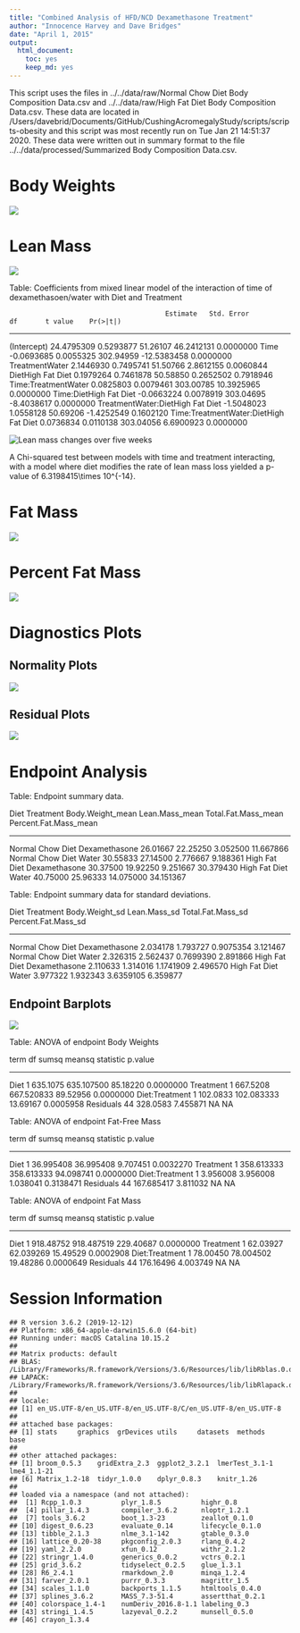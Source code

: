 ```yaml
---
title: "Combined Analysis of HFD/NCD Dexamethasone Treatment"
author: "Innocence Harvey and Dave Bridges"
date: "April 1, 2015"
output:
  html_document:
    toc: yes
    keep_md: yes
---
```






This script uses the files in ../../data/raw/Normal Chow Diet Body Composition Data.csv and ../../data/raw/High Fat Diet Body Composition Data.csv.  These data are located in /Users/davebrid/Documents/GitHub/CushingAcromegalyStudy/scripts/scripts-obesity and this script was most recently run on Tue Jan 21 14:51:37 2020.  These data were written out in summary format to the file ../../data/processed/Summarized Body Composition Data.csv.

# Body Weights

![](figures/weights-scatterplot-1.png)<!-- -->


# Lean Mass

![](figures/lean-mass-scatterplot-1.png)<!-- -->

Table: Coefficients from mixed linear model of the interaction of time of dexamethasoen/water with Diet and Treatment

                                           Estimate   Std. Error          df       t value    Pr(>|t|)
--------------------------------------  -----------  -----------  ----------  ------------  ----------
(Intercept)                              24.4795309    0.5293877    51.26107    46.2412131   0.0000000
Time                                     -0.0693685    0.0055325   302.94959   -12.5383458   0.0000000
TreatmentWater                            2.1446930    0.7495741    51.50766     2.8612155   0.0060844
DietHigh Fat Diet                         0.1979264    0.7461878    50.58850     0.2652502   0.7918946
Time:TreatmentWater                       0.0825803    0.0079461   303.00785    10.3925965   0.0000000
Time:DietHigh Fat Diet                   -0.0663224    0.0078919   303.04695    -8.4038617   0.0000000
TreatmentWater:DietHigh Fat Diet         -1.5048023    1.0558128    50.69206    -1.4252549   0.1602120
Time:TreatmentWater:DietHigh Fat Diet     0.0736834    0.0110138   303.04056     6.6900923   0.0000000

![Lean mass changes over five weeks](figures/lean-mass-ggplot-1.png)

A Chi-squared test between models with time and treatment interacting, with a model where diet modifies the rate of lean mass loss yielded a p-value of 6.3198415\times 10^{-14}.

# Fat Mass

![](figures/fat-mass-scatterplot-1.png)<!-- -->


# Percent Fat Mass

![](figures/percent-fat-mass-scatterplot-1.png)<!-- -->


# Diagnostics Plots

## Normality Plots

![](figures/diagnostic-qqplots-1.png)<!-- -->

## Residual Plots

![](figures/diagnostic-residual-plots-1.png)<!-- -->

#  Endpoint Analysis


Table: Endpoint summary data.

Diet               Treatment        Body.Weight_mean   Lean.Mass_mean   Total.Fat.Mass_mean   Percent.Fat.Mass_mean
-----------------  --------------  -----------------  ---------------  --------------------  ----------------------
Normal Chow Diet   Dexamethasone            26.01667         22.25250              3.052500               11.667866
Normal Chow Diet   Water                    30.55833         27.14500              2.776667                9.188361
High Fat Diet      Dexamethasone            30.37500         19.92250              9.251667               30.379430
High Fat Diet      Water                    40.75000         25.96333             14.075000               34.151367



Table: Endpoint summary data for standard deviations.

Diet               Treatment        Body.Weight_sd   Lean.Mass_sd   Total.Fat.Mass_sd   Percent.Fat.Mass_sd
-----------------  --------------  ---------------  -------------  ------------------  --------------------
Normal Chow Diet   Dexamethasone          2.034178       1.793727           0.9075354              3.121467
Normal Chow Diet   Water                  2.326315       2.562437           0.7699390              2.891866
High Fat Diet      Dexamethasone          2.110633       1.314016           1.1741909              2.496570
High Fat Diet      Water                  3.977322       1.932343           3.6359105              6.359877

## Endpoint Barplots

![](figures/endpoint.barplots-1.png)<!-- -->

Table: ANOVA of endpoint Body Weights

term              df      sumsq       meansq   statistic     p.value
---------------  ---  ---------  -----------  ----------  ----------
Diet               1   635.1075   635.107500    85.18220   0.0000000
Treatment          1   667.5208   667.520833    89.52956   0.0000000
Diet:Treatment     1   102.0833   102.083333    13.69167   0.0005958
Residuals         44   328.0583     7.455871          NA          NA



Table: ANOVA of endpoint Fat-Free Mass

term              df        sumsq       meansq   statistic     p.value
---------------  ---  -----------  -----------  ----------  ----------
Diet               1    36.995408    36.995408    9.707451   0.0032270
Treatment          1   358.613333   358.613333   94.098741   0.0000000
Diet:Treatment     1     3.956008     3.956008    1.038041   0.3138471
Residuals         44   167.685417     3.811032          NA          NA



Table: ANOVA of endpoint Fat Mass

term              df       sumsq       meansq   statistic     p.value
---------------  ---  ----------  -----------  ----------  ----------
Diet               1   918.48752   918.487519   229.40687   0.0000000
Treatment          1    62.03927    62.039269    15.49529   0.0002908
Diet:Treatment     1    78.00450    78.004502    19.48286   0.0000649
Residuals         44   176.16496     4.003749          NA          NA

# Session Information


```
## R version 3.6.2 (2019-12-12)
## Platform: x86_64-apple-darwin15.6.0 (64-bit)
## Running under: macOS Catalina 10.15.2
## 
## Matrix products: default
## BLAS:   /Library/Frameworks/R.framework/Versions/3.6/Resources/lib/libRblas.0.dylib
## LAPACK: /Library/Frameworks/R.framework/Versions/3.6/Resources/lib/libRlapack.dylib
## 
## locale:
## [1] en_US.UTF-8/en_US.UTF-8/en_US.UTF-8/C/en_US.UTF-8/en_US.UTF-8
## 
## attached base packages:
## [1] stats     graphics  grDevices utils     datasets  methods   base     
## 
## other attached packages:
## [1] broom_0.5.3    gridExtra_2.3  ggplot2_3.2.1  lmerTest_3.1-1 lme4_1.1-21   
## [6] Matrix_1.2-18  tidyr_1.0.0    dplyr_0.8.3    knitr_1.26    
## 
## loaded via a namespace (and not attached):
##  [1] Rcpp_1.0.3          plyr_1.8.5          highr_0.8          
##  [4] pillar_1.4.3        compiler_3.6.2      nloptr_1.2.1       
##  [7] tools_3.6.2         boot_1.3-23         zeallot_0.1.0      
## [10] digest_0.6.23       evaluate_0.14       lifecycle_0.1.0    
## [13] tibble_2.1.3        nlme_3.1-142        gtable_0.3.0       
## [16] lattice_0.20-38     pkgconfig_2.0.3     rlang_0.4.2        
## [19] yaml_2.2.0          xfun_0.12           withr_2.1.2        
## [22] stringr_1.4.0       generics_0.0.2      vctrs_0.2.1        
## [25] grid_3.6.2          tidyselect_0.2.5    glue_1.3.1         
## [28] R6_2.4.1            rmarkdown_2.0       minqa_1.2.4        
## [31] farver_2.0.1        purrr_0.3.3         magrittr_1.5       
## [34] scales_1.1.0        backports_1.1.5     htmltools_0.4.0    
## [37] splines_3.6.2       MASS_7.3-51.4       assertthat_0.2.1   
## [40] colorspace_1.4-1    numDeriv_2016.8-1.1 labeling_0.3       
## [43] stringi_1.4.5       lazyeval_0.2.2      munsell_0.5.0      
## [46] crayon_1.3.4
```
